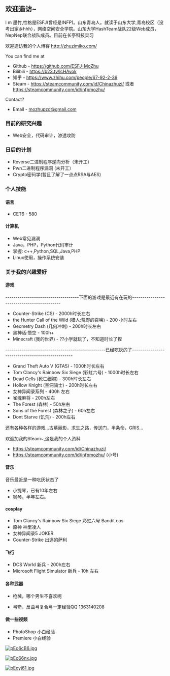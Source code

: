 ## 欢迎造访~

I m 墨竹,性格是ESFJ(曾经是INFP)。山东青岛人。就读于山东大学,青岛校区（没考出家乡hhh），网络空间安全学院。山东大学HashTeam战队22级Web成员，NepNep联合战队成员。目前在长亭科技实习



欢迎造访我的个人博客 http://zhuzimiko.com/

You can find me at

* Github - https://github.com/ESFJ-MoZhu
* Bilibili  - https://b23.tv/lcHAvok
* 知乎  - https://www.zhihu.com/people/67-92-2-39
* Steam - https://steamcommunity.com/id/Chinazhuzi/ 或者 https://steamcommunity.com/id/infpmozhu/

Contact?

* Email - mozhupzd@gmail.com

### 目前的研究兴趣

* Web安全，代码审计，渗透攻防

### 日后的计划
* Reverse二进制程序逆向分析（未开工）
* Pwn二进制程序漏洞 (未开工）
* Crypto密码学(暂且了解了一点点RSA与AES)

### 个人技能

#### 语言

* CET6 - 580

#### 计算机

* Web常见漏洞
* Java，PHP，Python代码审计
* 掌握: c++,Python,SQL,Java,PHP
* Linux使用，操作系统安装

### 关于我的兴趣爱好

#### 游戏

------------------------------------下面的游戏是最近有在玩的-------------------------------------------

* Counter-Strike (CS) - 2000h时长左右
* the Hunter Call of the Wild (猎人:荒野的召唤) - 200 小时左右
* Geometry Dash (几何冲刺) - 200h时长左右
* 黑神话:悟空 - 100h+
* Minecraft (我的世界) - ??小学就玩了，不知道时长了捏

-------------------------------------------------已经吃灰的了-------------------------------------------------

* Grand Theft Auto V (GTA5) - 1000h时长左右
* Tom Clancy's Rainbow Six Siege (彩虹六号) - 1000h时长左右
* Dead Cells (死亡细胞) - 300h时长左右
* Hollow Knight (空洞骑士) - 200h时长左右
* 女神异闻录系列 - 400h 左右
* 雀魂麻将 - 200h左右
* The Forest (森林) - 50h左右
* Sons of the Forest (森林之子) - 60h左右
* Dont Starve (饥荒) - 200h左右

还有各种各样的游戏...古墓丽影，求生之路，传送门，半条命，GRIS...

欢迎加我的Steam~,这是我的个人资料

* https://steamcommunity.com/id/Chinazhuzi/
* https://steamcommunity.com/id/infpmozhu/ (小号)

#### 音乐

音乐最近是一种吃灰状态了

* 小提琴，已有10年左右
* 钢琴，半年左右。

#### cosplay

* Tom Clancy's Rainbow Six Siege 彩虹六号 Bandit cos
* 原神 神里凌人
* 女神异闻录5  JOKER
* Counter-Strike  出逃的萨利

#### 飞行

* DCS World 新兵 - 200h左右
* Microsoft Flight Simulator 新兵 - 10h 左右

#### 各种武器

* 枪械，哪个男生不喜欢呢

* 弓箭，反曲弓复合弓一定经验QQ 1363140208

#### 做一些视频

* PhotoShop 小白经验
* Premiere 小白经验


[![pEo6cB6.jpg](https://s21.ax1x.com/2025/04/25/pEo6cB6.jpg)](https://imgse.com/i/pEo6cB6)

[![pEo66nx.jpg](https://s21.ax1x.com/2025/04/25/pEo66nx.jpg)](https://imgse.com/i/pEo66nx)

[![pEoyj61.jpg](https://s21.ax1x.com/2025/04/25/pEoyj61.jpg)](https://imgse.com/i/pEoyj61)

